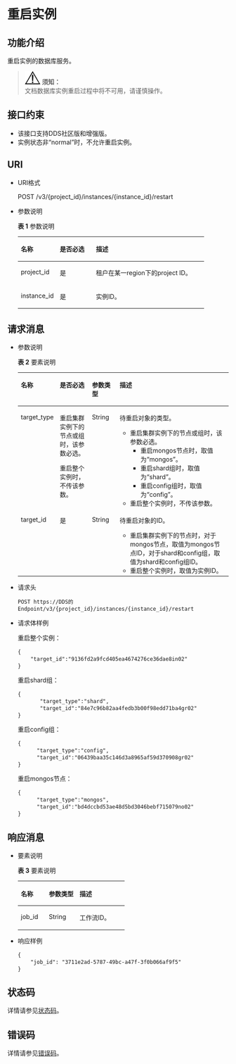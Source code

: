 # 重启实例<a name="dds_api_0021"></a>

## 功能介绍<a name="section4850156117316"></a>

重启实例的数据库服务。

>![](public_sys-resources/icon-notice.gif) **须知：**   
>文档数据库实例重启过程中将不可用，请谨慎操作。  

## 接口约束<a name="section1239972118494"></a>

-   该接口支持DDS社区版和增强版。
-   实例状态非“normal”时，不允许重启实例。

## URI<a name="section28961517113719"></a>

-   URI格式

    POST /v3/\{project\_id\}/instances/\{instance\_id\}/restart


-   参数说明

    **表 1**  参数说明

    <a name="table4657088"></a>
    <table><thead align="left"><tr id="row60083059"><th class="cellrowborder" valign="top" width="20.93%" id="mcps1.2.4.1.1"><p id="p34889605"><a name="p34889605"></a><a name="p34889605"></a>名称</p>
    </th>
    <th class="cellrowborder" valign="top" width="19.37%" id="mcps1.2.4.1.2"><p id="p7485743"><a name="p7485743"></a><a name="p7485743"></a>是否必选</p>
    </th>
    <th class="cellrowborder" valign="top" width="59.699999999999996%" id="mcps1.2.4.1.3"><p id="p2775334615440"><a name="p2775334615440"></a><a name="p2775334615440"></a>描述</p>
    </th>
    </tr>
    </thead>
    <tbody><tr id="row57385070"><td class="cellrowborder" valign="top" width="20.93%" headers="mcps1.2.4.1.1 "><p id="p2900824281"><a name="p2900824281"></a><a name="p2900824281"></a>project_id</p>
    </td>
    <td class="cellrowborder" valign="top" width="19.37%" headers="mcps1.2.4.1.2 "><p id="p22717550"><a name="p22717550"></a><a name="p22717550"></a>是</p>
    </td>
    <td class="cellrowborder" valign="top" width="59.699999999999996%" headers="mcps1.2.4.1.3 "><p id="p28182251"><a name="p28182251"></a><a name="p28182251"></a>租户在某一region下的project ID。</p>
    </td>
    </tr>
    <tr id="row2864326155157"><td class="cellrowborder" valign="top" width="20.93%" headers="mcps1.2.4.1.1 "><p id="p1990092412819"><a name="p1990092412819"></a><a name="p1990092412819"></a>instance_id</p>
    </td>
    <td class="cellrowborder" valign="top" width="19.37%" headers="mcps1.2.4.1.2 "><p id="p10737742155220"><a name="p10737742155220"></a><a name="p10737742155220"></a>是</p>
    </td>
    <td class="cellrowborder" valign="top" width="59.699999999999996%" headers="mcps1.2.4.1.3 "><p id="p1295692717172"><a name="p1295692717172"></a><a name="p1295692717172"></a>实例ID。</p>
    </td>
    </tr>
    </tbody>
    </table>


## 请求消息<a name="section3074340117316"></a>

-   参数说明

    **表 2**  要素说明

    <a name="table133396233515"></a>
    <table><thead align="left"><tr id="row165102318516"><th class="cellrowborder" valign="top" width="16.25%" id="mcps1.2.5.1.1"><p id="p116511423055"><a name="p116511423055"></a><a name="p116511423055"></a>名称</p>
    </th>
    <th class="cellrowborder" valign="top" width="15.73%" id="mcps1.2.5.1.2"><p id="p6651023359"><a name="p6651023359"></a><a name="p6651023359"></a>是否必选</p>
    </th>
    <th class="cellrowborder" valign="top" width="13.29%" id="mcps1.2.5.1.3"><p id="p14434135218914"><a name="p14434135218914"></a><a name="p14434135218914"></a>参数类型</p>
    </th>
    <th class="cellrowborder" valign="top" width="54.730000000000004%" id="mcps1.2.5.1.4"><p id="p118208192019"><a name="p118208192019"></a><a name="p118208192019"></a>描述</p>
    </th>
    </tr>
    </thead>
    <tbody><tr id="row161835816275"><td class="cellrowborder" valign="top" width="16.25%" headers="mcps1.2.5.1.1 "><p id="p1022241919276"><a name="p1022241919276"></a><a name="p1022241919276"></a>target_type</p>
    </td>
    <td class="cellrowborder" valign="top" width="15.73%" headers="mcps1.2.5.1.2 "><p id="p1022210195278"><a name="p1022210195278"></a><a name="p1022210195278"></a>重启集群实例下的节点或组时，该参数必选。</p>
    <p id="p7191244323"><a name="p7191244323"></a><a name="p7191244323"></a>重启整个实例时，不传该参数。</p>
    </td>
    <td class="cellrowborder" valign="top" width="13.29%" headers="mcps1.2.5.1.3 "><p id="p145094109293"><a name="p145094109293"></a><a name="p145094109293"></a>String</p>
    </td>
    <td class="cellrowborder" valign="top" width="54.730000000000004%" headers="mcps1.2.5.1.4 "><p id="p5222121932718"><a name="p5222121932718"></a><a name="p5222121932718"></a>待重启对象的类型。</p>
    <a name="ul16867165184017"></a><a name="ul16867165184017"></a><ul id="ul16867165184017"><li>重启集群实例下的节点或组时，该参数必选。<a name="ul1270101017110"></a><a name="ul1270101017110"></a><ul id="ul1270101017110"><li>重启mongos节点时，取值为“mongos”。</li><li>重启shard组时，取值为“shard”。</li><li>重启config组时，取值为“config”。</li></ul>
    </li><li>重启整个实例时，不传该参数。</li></ul>
    </td>
    </tr>
    <tr id="row6651142313512"><td class="cellrowborder" valign="top" width="16.25%" headers="mcps1.2.5.1.1 "><p id="p290555482713"><a name="p290555482713"></a><a name="p290555482713"></a>target_id</p>
    </td>
    <td class="cellrowborder" valign="top" width="15.73%" headers="mcps1.2.5.1.2 "><p id="p06510231257"><a name="p06510231257"></a><a name="p06510231257"></a>是</p>
    </td>
    <td class="cellrowborder" valign="top" width="13.29%" headers="mcps1.2.5.1.3 "><p id="p13509110162913"><a name="p13509110162913"></a><a name="p13509110162913"></a>String</p>
    </td>
    <td class="cellrowborder" valign="top" width="54.730000000000004%" headers="mcps1.2.5.1.4 "><p id="p465172314518"><a name="p465172314518"></a><a name="p465172314518"></a>待重启对象的ID。</p>
    <a name="ul164931617154319"></a><a name="ul164931617154319"></a><ul id="ul164931617154319"><li>重启集群实例下的节点时，对于mongos节点，取值为mongos节点ID，对于shard和config组，取值为shard和config组ID。</li><li>重启整个实例时，取值为实例ID。</li></ul>
    </td>
    </tr>
    </tbody>
    </table>

-   请求头

    ```
    POST https://DDS的Endpoint/v3/{project_id}/instances/{instance_id}/restart
    ```

-   请求体样例

    重启整个实例：

    ```
    {
    	"target_id":"9136fd2a9fcd405ea4674276ce36dae8in02"
    }
    ```

    重启shard组：

    ```
    {
           "target_type":"shard",
           "target_id":"84e7c96b82aa4fedb3b00f98edd71ba4gr02"
    }
    ```

    重启config组：

    ```
    {
          "target_type":"config",
          "target_id":"06439baa35c146d3a8965af59d370908gr02"
    }
    ```

    重启mongos节点：

    ```
    {
          "target_type":"mongos",
          "target_id":"bd4dccbd53ae48d5bd3046bebf715079no02"
    }
    ```


## 响应消息<a name="section28521534113742"></a>

-   要素说明

    **表 3**  要素说明

    <a name="table29807226151454"></a>
    <table><thead align="left"><tr id="row3223123151454"><th class="cellrowborder" valign="top" width="26.27262726272627%" id="mcps1.2.4.1.1"><p id="p59746450151454"><a name="p59746450151454"></a><a name="p59746450151454"></a>名称</p>
    </th>
    <th class="cellrowborder" valign="top" width="28.812881288128818%" id="mcps1.2.4.1.2"><p id="p7624314151454"><a name="p7624314151454"></a><a name="p7624314151454"></a>参数类型</p>
    </th>
    <th class="cellrowborder" valign="top" width="44.91449144914492%" id="mcps1.2.4.1.3"><p id="p12621102511117"><a name="p12621102511117"></a><a name="p12621102511117"></a>描述</p>
    </th>
    </tr>
    </thead>
    <tbody><tr id="row19231203392012"><td class="cellrowborder" valign="top" width="26.27262726272627%" headers="mcps1.2.4.1.1 "><p id="p417012163212"><a name="p417012163212"></a><a name="p417012163212"></a>job_id</p>
    </td>
    <td class="cellrowborder" valign="top" width="28.812881288128818%" headers="mcps1.2.4.1.2 "><p id="p317018169216"><a name="p317018169216"></a><a name="p317018169216"></a>String</p>
    </td>
    <td class="cellrowborder" valign="top" width="44.91449144914492%" headers="mcps1.2.4.1.3 "><p id="p1017071652111"><a name="p1017071652111"></a><a name="p1017071652111"></a>工作流ID。</p>
    </td>
    </tr>
    </tbody>
    </table>

-   响应样例

    ```
    { 
        "job_id": "3711e2ad-5787-49bc-a47f-3f0b066af9f5" 
    }
    ```


## 状态码<a name="section51597550"></a>

详情请参见[状态码](状态码.md)。

## 错误码<a name="section6522193710339"></a>

详情请参见[错误码](错误码.md)。

